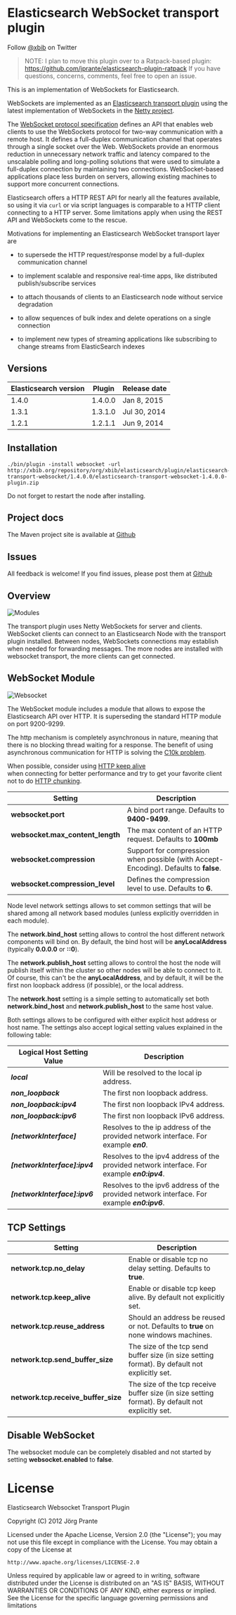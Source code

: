 # Elasticsearch WebSocket transport plugin

Follow [@xbib](https://twitter/xbib) on Twitter

> NOTE: I plan to move this plugin over to a Ratpack-based plugin:
> https://github.com/jprante/elasticsearch-plugin-ratpack
> If you have questions, concerns, comments, feel free to open an issue.

This is an implementation of WebSockets for Elasticsearch.

WebSockets are implemented as an [Elasticsearch transport plugin](http://www.elasticsearch.org/guide/reference/modules/plugins.html) 
using the latest implementation of WebSockets in the [Netty project](http://netty.io).

The [WebSocket protocol specification](http://tools.ietf.org/html/rfc6455) defines an API that 
enables web clients to use the WebSockets protocol for two-way communication with a remote host. 
It  defines a full-duplex communication channel that operates through a single socket over the Web. 
WebSockets provide an enormous reduction in unnecessary network traffic and latency compared to the 
unscalable polling and long-polling solutions that were used to simulate a full-duplex connection by 
maintaining two connections. WebSocket-based applications place less burden on servers, allowing 
existing machines to support more concurrent connections.

Elasticsearch offers a HTTP REST API for nearly all the features available, so using it via `curl` 
or via script languages is comparable to a HTTP client connecting to a HTTP server. Some limitations 
apply when using the REST API and WebSockets come to the rescue.

Motivations for implementing an Elasticsearch WebSocket transport layer are

- to supersede the HTTP request/response model by a full-duplex communication channel

- to implement scalable and responsive real-time apps, like distributed publish/subscribe services 

- to attach thousands of clients to an Elasticsearch node without service degradation

- to allow sequences of bulk index and delete operations on a single connection

- to implement new types of streaming applications like subscribing to change streams from ElasticSearch indexes


## Versions

| Elasticsearch version    | Plugin      | Release date |
| ------------------------ | ----------- | -------------|
| 1.4.0                    | 1.4.0.0     | Jan  8, 2015 |
| 1.3.1                    | 1.3.1.0     | Jul 30, 2014 |
| 1.2.1                    | 1.2.1.1     | Jun  9, 2014 |

## Installation

    ./bin/plugin -install websocket -url http://xbib.org/repository/org/xbib/elasticsearch/plugin/elasticsearch-transport-websocket/1.4.0.0/elasticsearch-transport-websocket-1.4.0.0-plugin.zip

Do not forget to restart the node after installing.

## Project docs

The Maven project site is available at [Github](http://jprante.github.io/elasticsearch-transport-websocket)

## Issues

All feedback is welcome! If you find issues, please post them at [Github](https://github.com/jprante/elasticsearch-transport-websocket/issues)

Overview
--------

![Modules](https://github.com/jprante/elasticsearch-transport-websocket/blob/master/src/site/resources/transport-modules.png?raw=true)

The transport plugin uses Netty WebSockets for server and clients. WebSocket clients can connect to an 
Elasticsearch Node with the transport plugin installed. Between nodes, WebSockets connections may establish 
when needed for forwarding messages. The more nodes are installed with websocket transport, 
the more clients can get connected.

## WebSocket Module

![Websocket](https://github.com/jprante/elasticsearch-transport-websocket/blob/master/src/site/resources/elasticsearch-websocket.png?raw=true)

The WebSocket module includes a module that allows to expose the Elasticsearch API over HTTP. It is superseding the 
standard HTTP module on port 9200-9299.

The http mechanism is completely asynchronous in nature, meaning that there is no blocking thread waiting for a 
response. The benefit of using asynchronous communication for HTTP is solving the 
[C10k problem](http://en.wikipedia.org/wiki/C10k_problem).

When possible, consider using [HTTP keep alive](http://en.wikipedia.org/wiki/Keepalive#HTTP_Keepalive)  
when connecting for better performance and try to get your favorite client not to do 
[HTTP chunking](http://en.wikipedia.org/wiki/Chunked_transfer_encoding).  

| Setting                          | Description                                                                            |
| -------------------------------- | -------------------------------------------------------------------------------------- |
| **websocket.port**               | A bind port range. Defaults to **9400-9499**.                                          |
| **websocket.max_content_length** | The max content of an HTTP request. Defaults to **100mb**                              |
| **websocket.compression**        | Support for compression when possible (with Accept-Encoding). Defaults to **false**.   |
|  **websocket.compression_level** | Defines the compression level to use. Defaults to **6**.                               |

Node level network settings allows to set common settings that will be shared among all network based modules (unless explicitly overridden in each module).


The **network.bind_host** setting allows to control the host different network components will bind on. By default, the bind host will be **anyLocalAddress** (typically **0.0.0.0** or **::0**).


The **network.publish_host** setting allows to control the host the node will publish itself within the cluster so other nodes will be able to connect to it. Of course, this can't be the **anyLocalAddress**, and by default, it will be the first non loopback address (if possible), or the local address.


The **network.host** setting is a simple setting to automatically set both **network.bind_host** and **network.publish_host** to the same host value.


Both settings allows to be configured with either explicit host address or host name. The settings also accept logical setting values explained in the following table:


| Logical Host Setting Value       | Description                                                                                |
| -------------------------------- | ------------------------------------------------------------------------------------------ |
| **_local_**                      | Will be resolved to the local ip address.                                                  |   
| **_non_loopback_**               | The first non loopback address.                                                            |   
| **_non_loopback:ipv4_**          | The first non loopback IPv4 address.                                                       |   
| **_non_loopback:ipv6_**          | The first non loopback IPv6 address.                                                       |   
| **_[networkInterface]_**         | Resolves to the ip address of the provided network interface. For example **_en0_**.       |   
| **_[networkInterface]:ipv4_**    | Resolves to the ipv4 address of the provided network interface. For example **_en0:ipv4_**.|   
| **_[networkInterface]:ipv6_**    | Resolves to the ipv6 address of the provided network interface. For example **_en0:ipv6_**.|   


## TCP Settings

| Setting                              | Description                                                                                      |
| ------------------------------------ | ------------------------------------------------------------------------------------------------ |
| **network.tcp.no_delay**             | Enable or disable tcp no delay setting. Defaults to **true**.                                    |       
| **network.tcp.keep_alive**           | Enable or disable tcp keep alive. By default not explicitly set.                                 | 
| **network.tcp.reuse_address**        | Should an address be reused or not. Defaults to **true** on none windows machines.               | 
| **network.tcp.send_buffer_size**     | The size of the tcp send buffer size (in size setting format). By default not explicitly set.    | 
| **network.tcp.receive_buffer_size**  | The size of the tcp receive buffer size (in size setting format). By default not explicitly set. | 

## Disable WebSocket

The websocket module can be completely disabled and not started by setting **websocket.enabled** to **false**.

# License

Elasticsearch Websocket Transport Plugin

Copyright (C) 2012 Jörg Prante

Licensed under the Apache License, Version 2.0 (the "License");
you may not use this file except in compliance with the License.
You may obtain a copy of the License at

    http://www.apache.org/licenses/LICENSE-2.0

Unless required by applicable law or agreed to in writing, software
distributed under the License is distributed on an "AS IS" BASIS,
WITHOUT WARRANTIES OR CONDITIONS OF ANY KIND, either express or implied.
See the License for the specific language governing permissions and
limitations